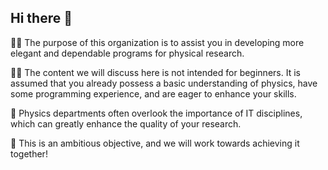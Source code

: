 ## Hi there 👋

🙋‍♀️ The purpose of this organization is to assist you in developing more elegant and dependable programs for physical research.

👩‍💻 The content we will discuss here is not intended for beginners. It is assumed that you already possess a basic understanding of physics, have some programming experience, and are eager to enhance your skills.

🧙 Physics departments often overlook the importance of IT disciplines, which can greatly enhance the quality of your research.

🌈 This is an ambitious objective, and we will work towards achieving it together!
